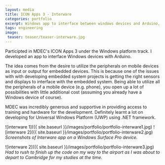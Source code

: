 ```yaml
---
layout: media
title: ICON Apps 3 - Interware
categories: portfolio
excerpt: Windows app to interface between windows devices and Arduino, developed as part of MDEC's ICON Apps 3.
tags: engineering
image:
 teaser: teaser/teaser-interware.jpg
---
```


Participted in MDEC's ICON Apps 3 under the Windows platform track. I developed an app to interface Windows devices with Arduino. 

The idea comes from the desire to utilize the peripherals on mobile devices as input or output for embedded devices. This is because one of the issues with with developing embedded system projects is getting the right sensors and displays to interface with the embedded system. Being able to utilize all the peripherals of a mobile device (e.g. phone), you open up a lot of possibilities with little additional cost (assuming you already have a Windows device of course).

MDEC was incredibly generous and supportive in providing access to training and hardware for the development. Definitely learnt a lot on developing for Universal Windows Platform (UWP) using .NET framework.

![interware 1]({{ site.baseurl }}/images/portfolio/portfolio-interware1.jpg)
![interware 2]({{ site.baseurl }}/images/portfolio/portfolio-interware2.jpg)
*Screenshots of Interware app on a Windows Surface Pro device.*

![interware 2]({{ site.baseurl }}/images/portfolio/portfolio-interware3.jpg)
*Had to rush to finish up the code on my way to the airport as I was about to depart to Cambridge for my studies at the time.*